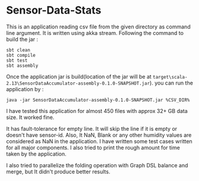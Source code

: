 # Sensor-Data-Stats

This is an application reading csv file from the given directory as command line argument. It is written using akka stream. Following the command to build the jar : 

```
sbt clean
sbt compile
sbt test
sbt assembly
```

Once the application jar is build(location of the jar will be at ```target\scala-2.13\SensorDataAccumulator-assembly-0.1.0-SNAPSHOT.jar```). you can run the application by :

```java -jar SensorDataAccumulator-assembly-0.1.0-SNAPSHOT.jar %CSV_DIR%```

I have tested this application for almost 450 files with approx 32+ GB data size. It worked fine.

It has fault-tolerance for empty line. It will skip the line if it is empty or doesn't have sensor-id. Also, It NaN, Blank or any other humidity values are considered as NaN in the application. I have written some test cases written for all major components. I also tried to print the rough amount for time taken by the application. 

I also tried to parallelize the folding operation with Graph DSL balance and merge, but It didn't produce better results.  